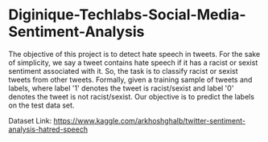 # Diginique-Techlabs-Social-Media-Sentiment-Analysis
The objective of this project is to detect hate speech in tweets. For the sake of simplicity, we say a tweet contains hate speech if it has a racist or sexist sentiment associated with it. So, the task is to classify racist or sexist tweets from other tweets. Formally, given a training sample of tweets and labels, where label '1' denotes the tweet is racist/sexist and label '0' denotes the tweet is not racist/sexist. Our objective is to predict the labels on the test data set.

Dataset Link: https://www.kaggle.com/arkhoshghalb/twitter-sentiment-analysis-hatred-speech
